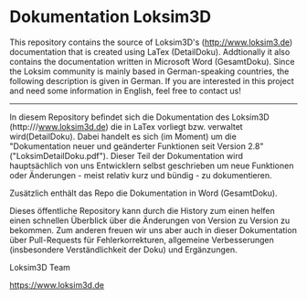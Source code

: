 # Dokumentation Loksim3D

This repository contains the source of Loksim3D's (http://www.loksim3.de) documentation that is created using LaTex (DetailDoku). Addtionally it also contains the documentation written in Microsoft Word (GesamtDoku). Since the Loksim community is mainly based in German-speaking countries, the following description is given in German. If you are interested in this project and need some information in English, feel free to contact us!

---

In diesem Repository befindet sich die Dokumentation des Loksim3D (http:///www.loksim3d.de) die in LaTex vorliegt bzw. verwaltet wird(DetailDoku). Dabei handelt es sich (im Moment) um die "Dokumentation neuer und geänderter Funktionen seit Version 2.8" ("LoksimDetailDoku.pdf"). Dieser Teil der Dokumentation wird hauptsächlich von uns Entwicklern selbst geschrieben um neue Funktionen oder Änderungen - meist relativ kurz und bündig - zu dokumentieren.

Zusätzlich enthält das Repo die Dokumentation in Word (GesamtDoku).

Dieses öffentliche Repository kann  durch die History zum einen helfen einen schnellen Überblick über die Änderungen von Version zu Version zu bekommen. Zum anderen freuen wir uns aber auch in dieser Dokumentation über Pull-Requests für Fehlerkorrekturen, allgemeine Verbesserungen (insbesondere Verständlichkeit der Doku) und Ergänzungen.

Loksim3D Team

https://www.loksim3d.de


